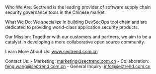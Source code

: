 Who We Are: Sectrend is the leading provider of software supply chain security governance tools in the Chinese market. 

What We Do: We specialize in building DevSecOps tool chain and are dedicated to providing world-class application security products.

Our Mission: Together with our customers and partners, we aim to be a catalyst in developing a more collaborative open source community.

Learn More About Us: www.sectrend.com.cn

Contact Us: 
    - Marketing: marketing@sectrend.com.cn
    - Collaboration: feng.wang@sectrend.com.cn
    - General Inquiry: info@sectrend.com.cn
    
    
